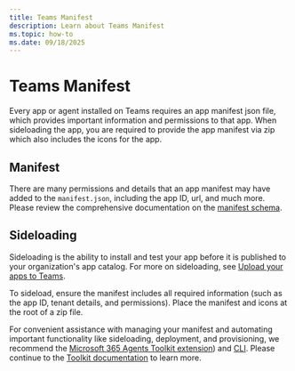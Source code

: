 ```yaml
---
title: Teams Manifest
description: Learn about Teams Manifest
ms.topic: how-to
ms.date: 09/18/2025
---
```


# Teams Manifest

Every app or agent installed on Teams requires an app manifest json file, which provides important information and permissions to that app. When sideloading the app, you are required to provide the app manifest via zip which also includes the icons for the app.

## Manifest

There are many permissions and details that an app manifest may have added to the `manifest.json`, including the app ID, url, and much more. Please review the comprehensive documentation on the [manifest schema](/microsoft-365/extensibility/schema/).

## Sideloading

Sideloading is the ability to install and test your app before it is published to your organization's app catalog. For more on sideloading, see [Upload your apps to Teams](/microsoftteams/platform/concepts/deploy-and-publish/apps-upload).

To sideload, ensure the manifest includes all required information (such as the app ID, tenant details, and permissions). Place the manifest and icons at the root of a zip file.

For convenient assistance with managing your manifest and automating important functionality like sideloading, deployment, and provisioning, we recommend the [Microsoft 365 Agents Toolkit extension](/microsoftteams/platform/toolkit/install-teams-toolkit)) and [CLI](/microsoftteams/platform/toolkit/microsoft-365-agents-toolkit-cli). Please continue to the [Toolkit documentation](./../agents-toolkit.md) to learn more.
